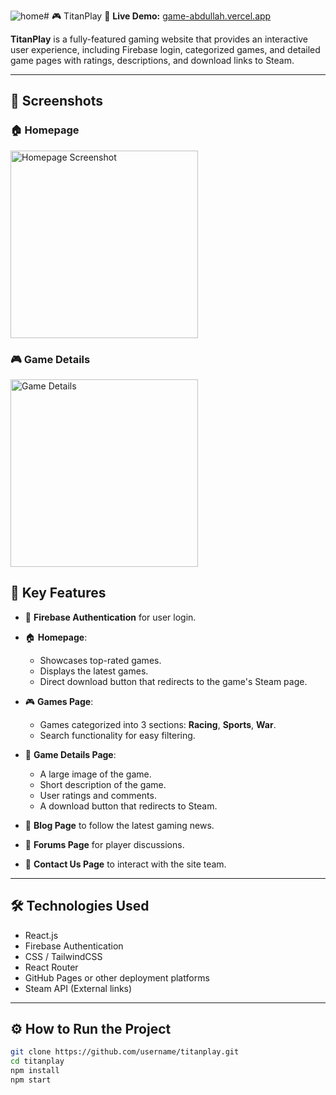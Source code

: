 ![home](https://github.com/user-attachments/assets/dc8baff6-5b9a-43e2-a336-fd39b807eaee)# 🎮 TitanPlay
🔗 **Live Demo:** [game-abdullah.vercel.app](https://game-abdullah.vercel.app)

**TitanPlay** is a fully-featured gaming website that provides an interactive user experience, including Firebase login, categorized games, and detailed game pages with ratings, descriptions, and download links to Steam.

---



## 📸 Screenshots

### 🏠 Homepage

<img src="./screenshots/home.png" alt="Homepage Screenshot" width="300"/>

### 🎮 Game Details

<img src="./screenshots/details.png" alt="Game Details" width="300"/>










## 🚀 Key Features

- 🔐 **Firebase Authentication** for user login.
- 🏠 **Homepage**:
  - Showcases top-rated games.
  - Displays the latest games.
  - Direct download button that redirects to the game's Steam page.

- 🎮 **Games Page**:
  - Games categorized into 3 sections: **Racing**, **Sports**, **War**.
  - Search functionality for easy filtering.

- 📄 **Game Details Page**:
  - A large image of the game.
  - Short description of the game.
  - User ratings and comments.
  - A download button that redirects to Steam.

- 📰 **Blog Page** to follow the latest gaming news.
- 💬 **Forums Page** for player discussions.
- 📩 **Contact Us Page** to interact with the site team.

---

## 🛠️ Technologies Used

- React.js
- Firebase Authentication
- CSS / TailwindCSS
- React Router
- GitHub Pages or other deployment platforms
- Steam API (External links)

---

## ⚙️ How to Run the Project

```bash
git clone https://github.com/username/titanplay.git
cd titanplay
npm install
npm start
